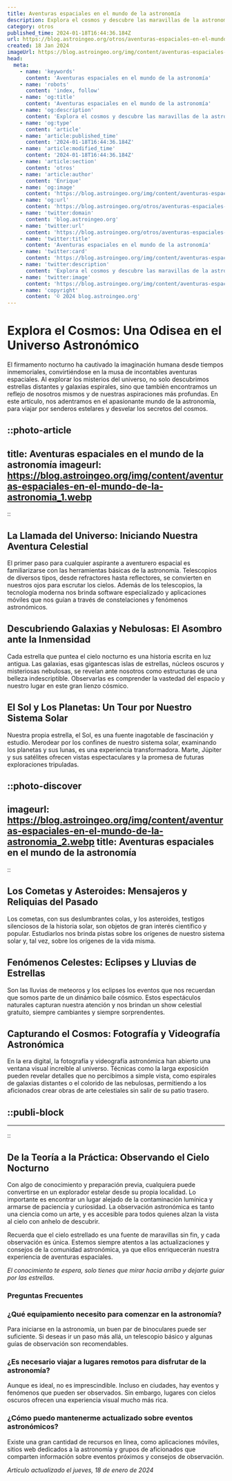 ```yaml
---
title: Aventuras espaciales en el mundo de la astronomía
description: Explora el cosmos y descubre las maravillas de la astronomía en emocionantes aventuras espaciales que te dejarán sin aliento.
category: otros
published_time: 2024-01-18T16:44:36.184Z
url: https://blog.astroingeo.org/otros/aventuras-espaciales-en-el-mundo-de-la-astronomia
created: 18 Jan 2024
imageUrl: https://blog.astroingeo.org/img/content/aventuras-espaciales-en-el-mundo-de-la-astronomia_1.webp
head:
  meta:
    - name: 'keywords'
      content: 'Aventuras espaciales en el mundo de la astronomía'
    - name: 'robots'
      content: 'index, follow'
    - name: 'og:title'
      content: 'Aventuras espaciales en el mundo de la astronomía'
    - name: 'og:description'
      content: 'Explora el cosmos y descubre las maravillas de la astronomía en emocionantes aventuras espaciales que te dejarán sin aliento.'
    - name: 'og:type'
      content: 'article'
    - name: 'article:published_time'
      content: '2024-01-18T16:44:36.184Z'
    - name: 'article:modified_time'
      content: '2024-01-18T16:44:36.184Z'
    - name: 'article:section'
      content: 'otros'
    - name: 'article:author'
      content: 'Enrique'
    - name: 'og:image'
      content: 'https://blog.astroingeo.org/img/content/aventuras-espaciales-en-el-mundo-de-la-astronomia_1.webp'
    - name: 'og:url'
      content: 'https://blog.astroingeo.org/otros/aventuras-espaciales-en-el-mundo-de-la-astronomia'
    - name: 'twitter:domain'
      content: 'blog.astroingeo.org'
    - name: 'twitter:url'
      content: 'https://blog.astroingeo.org/otros/aventuras-espaciales-en-el-mundo-de-la-astronomia'
    - name: 'twitter:title'
      content: 'Aventuras espaciales en el mundo de la astronomía'
    - name: 'twitter:card'
      content: 'https://blog.astroingeo.org/img/content/aventuras-espaciales-en-el-mundo-de-la-astronomia_1.webp'
    - name: 'twitter:description'
      content: 'Explora el cosmos y descubre las maravillas de la astronomía en emocionantes aventuras espaciales que te dejarán sin aliento.'
    - name: 'twitter:image'
      content: 'https://blog.astroingeo.org/img/content/aventuras-espaciales-en-el-mundo-de-la-astronomia_1.webp'
    - name: 'copyright'
      content: '© 2024 blog.astroingeo.org'
---
```

# Explora el Cosmos: Una Odisea en el Universo Astronómico

El firmamento nocturno ha cautivado la imaginación humana desde tiempos inmemoriales, convirtiéndose en la musa de incontables aventuras espaciales. Al explorar los misterios del universo, no solo descubrimos estrellas distantes y galaxias espirales, sino que también encontramos un reflejo de nosotros mismos y de nuestras aspiraciones más profundas. En este artículo, nos adentramos en el apasionante mundo de la astronomía, para viajar por senderos estelares y desvelar los secretos del cosmos.


::photo-article
---
title: Aventuras espaciales en el mundo de la astronomía
imageurl: https://blog.astroingeo.org/img/content/aventuras-espaciales-en-el-mundo-de-la-astronomia_1.webp
---
::


## La Llamada del Universo: Iniciando Nuestra Aventura Celestial

El primer paso para cualquier aspirante a aventurero espacial es familiarizarse con las herramientas básicas de la astronomía. Telescopios de diversos tipos, desde refractores hasta reflectores, se convierten en nuestros ojos para escrutar los cielos. Además de los telescopios, la tecnología moderna nos brinda software especializado y aplicaciones móviles que nos guían a través de constelaciones y fenómenos astronómicos.

## Descubriendo Galaxias y Nebulosas: El Asombro ante la Inmensidad

Cada estrella que puntea el cielo nocturno es una historia escrita en luz antigua. Las galaxias, esas gigantescas islas de estrellas, núcleos oscuros y misteriosas nebulosas, se revelan ante nosotros como estructuras de una belleza indescriptible. Observarlas es comprender la vastedad del espacio y nuestro lugar en este gran lienzo cósmico.

## El Sol y Los Planetas: Un Tour por Nuestro Sistema Solar

Nuestra propia estrella, el Sol, es una fuente inagotable de fascinación y estudio. Merodear por los confines de nuestro sistema solar, examinando los planetas y sus lunas, es una experiencia transformadora. Marte, Júpiter y sus satélites ofrecen vistas espectaculares y la promesa de futuras exploraciones tripuladas.


::photo-discover
---
imageurl: https://blog.astroingeo.org/img/content/aventuras-espaciales-en-el-mundo-de-la-astronomia_2.webp
title: Aventuras espaciales en el mundo de la astronomía
---
::


## Los Cometas y Asteroides: Mensajeros y Reliquias del Pasado

Los cometas, con sus deslumbrantes colas, y los asteroides, testigos silenciosos de la historia solar, son objetos de gran interés científico y popular. Estudiarlos nos brinda pistas sobre los orígenes de nuestro sistema solar y, tal vez, sobre los orígenes de la vida misma.

## Fenómenos Celestes: Eclipses y Lluvias de Estrellas

Son las lluvias de meteoros y los eclipses los eventos que nos recuerdan que somos parte de un dinámico baile cósmico. Estos espectáculos naturales capturan nuestra atención y nos brindan un show celestial gratuito, siempre cambiantes y siempre sorprendentes.

## Capturando el Cosmos: Fotografía y Videografía Astronómica

En la era digital, la fotografía y videografía astronómica han abierto una ventana visual increíble al universo. Técnicas como la larga exposición pueden revelar detalles que no percibimos a simple vista, como espirales de galaxias distantes o el colorido de las nebulosas, permitiendo a los aficionados crear obras de arte celestiales sin salir de su patio trasero.


  ::publi-block
  ---
  ---
  ::
  
  
## De la Teoría a la Práctica: Observando el Cielo Nocturno

Con algo de conocimiento y preparación previa, cualquiera puede convertirse en un explorador estelar desde su propia localidad. Lo importante es encontrar un lugar alejado de la contaminación lumínica y armarse de paciencia y curiosidad. La observación astronómica es tanto una ciencia como un arte, y es accesible para todos quienes alzan la vista al cielo con anhelo de descubrir.

Recuerda que el cielo estrellado es una fuente de maravillas sin fin, y cada observación es única. Estemos siempre atentos a las actualizaciones y consejos de la comunidad astronómica, ya que ellos enriquecerán nuestra experiencia de aventuras espaciales.

*El conocimiento te espera, solo tienes que mirar hacia arriba y dejarte guiar por las estrellas.*

### Preguntas Frecuentes

### ¿Qué equipamiento necesito para comenzar en la astronomía?
Para iniciarse en la astronomía, un buen par de binoculares puede ser suficiente. Si deseas ir un paso más allá, un telescopio básico y algunas guías de observación son recomendables.

### ¿Es necesario viajar a lugares remotos para disfrutar de la astronomía?
Aunque es ideal, no es imprescindible. Incluso en ciudades, hay eventos y fenómenos que pueden ser observados. Sin embargo, lugares con cielos oscuros ofrecen una experiencia visual mucho más rica.

### ¿Cómo puedo mantenerme actualizado sobre eventos astronómicos?
Existe una gran cantidad de recursos en línea, como aplicaciones móviles, sitios web dedicados a la astronomía y grupos de aficionados que comparten información sobre eventos próximos y consejos de observación.

_Artículo actualizado el jueves, 18 de enero de 2024_